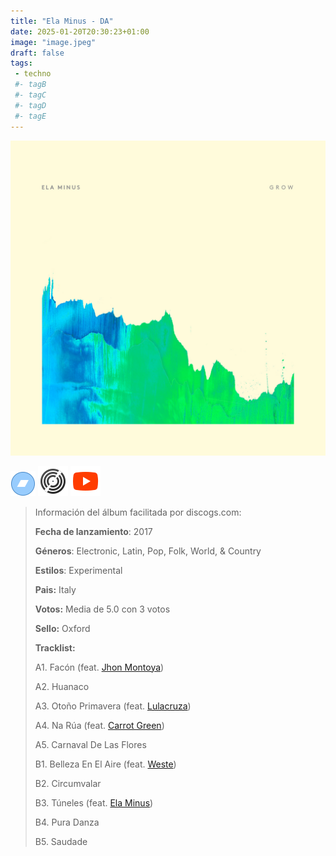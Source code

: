 ```yaml
---
title: "Ela Minus - DA"
date: 2025-01-20T20:30:23+01:00
image: "image.jpeg"
draft: false
tags:
 - techno
 #- tagB
 #- tagC
 #- tagD
 #- tagE
---
```

![cover](image.jpeg (Ela-Minus - DA))
 
[![bandcamp](../links/svg/bandcamp.png (bandcamp))](https://bandcamp.com/search?q=Ela-Minus%20DA)
[![discogs](../links/svg/discogs.png (discogs))](https://www.discogs.com/master/1428110)
[![youtube](../links/svg/youtube.png (youtube))](https://www.youtube.com/playlist?list=PLQqH9ipP84QlOkdVTPIxfJiHAL2_mQ-01)
 
<!-- [![lastfm](../links/svg/lastfm.png (lastfm))]() -->
<!-- [![musicbrainz](../links/svg/musicbrainz.png (musicbrainz))]() -->
<!-- [![spotify](../links/svg/spotify.png (putify))]() -->
<!-- [![wikipedia](../links/svg/wikipedia.png (wikipedia))](error) -->
 
> Información del álbum facilitada por discogs.com:
> 
> **Fecha de lanzamiento**: 2017
> 
> **Géneros**: Electronic, Latin, Pop, Folk, World, & Country
> 
> **Estilos**: Experimental
> 
> **Pais:** Italy
> 
> **Votos:** Media de 5.0 con 3 votos
> 
> **Sello:** Oxford
> 
> **Tracklist:**
> 
>   A1. Facón 
> (feat. [Jhon Montoya](https://www.discogs.com/artist/5583567 'Music composer from Italy.'))   
> 
>   A2. Huanaco    
> 
>   A3. Otoño Primavera 
> (feat. [Lulacruza](https://www.discogs.com/artist/1238905 'Folktronica group from Argentina'))   
> 
>   A4. Na Rúa 
> (feat. [Carrot Green](https://www.discogs.com/artist/2621175 'Brazilian DJ and producer from Rio de...'))   
> 
>   A5. Carnaval De Las Flores    
> 
>   B1. Belleza En El Aire 
> (feat. [Weste](https://www.discogs.com/artist/6145978 'Argentinian/Uruguayan duo. Active at least since 2012....'))   
> 
>   B2. Circumvalar    
> 
>   B3. Túneles 
> (feat. [Ela Minus](https://www.discogs.com/artist/4802432 'Ela Minus is the performing monicker of...'))   
> 
>   B4. Pura Danza    
> 
>   B5. Saudade    
> 
